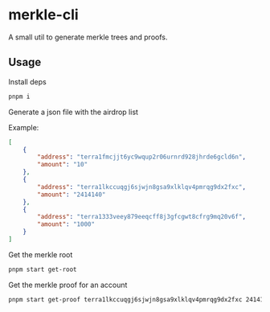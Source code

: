 # merkle-cli

A small util to generate merkle trees and proofs.

## Usage

Install deps

```bash
pnpm i
```

Generate a json file with the airdrop list

Example:

```json
[
    {
        "address": "terra1fmcjjt6yc9wqup2r06urnrd928jhrde6gcld6n",
        "amount": "10"
    },
    {
        "address": "terra1lkccuqgj6sjwjn8gsa9xlklqv4pmrqg9dx2fxc",
        "amount": "2414140"
    },
    {
        "address": "terra1333veey879eeqcff8j3gfcgwt8cfrg9mq20v6f",
        "amount": "1000"
    }
]
```

Get the merkle root

```bash
pnpm start get-root
```

Get the merkle proof for an account

```bash
pnpm start get-proof terra1lkccuqgj6sjwjn8gsa9xlklqv4pmrqg9dx2fxc 2414140
```
